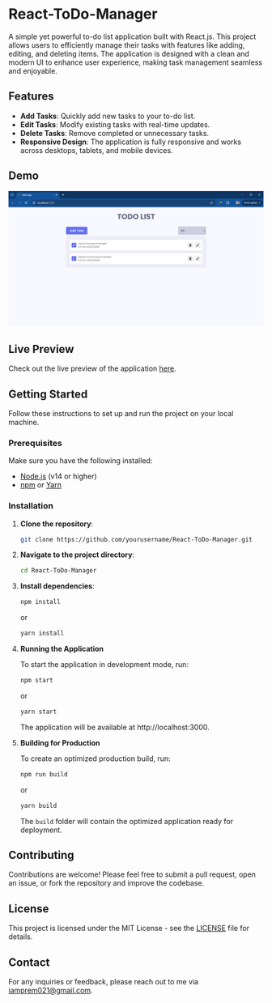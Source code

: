 # React-ToDo-Manager

A simple yet powerful to-do list application built with React.js. This project allows users to efficiently manage their tasks with features like adding, editing, and deleting items. The application is designed with a clean and modern UI to enhance user experience, making task management seamless and enjoyable.

## Features

- **Add Tasks**: Quickly add new tasks to your to-do list.
- **Edit Tasks**: Modify existing tasks with real-time updates.
- **Delete Tasks**: Remove completed or unnecessary tasks.
- **Responsive Design**: The application is fully responsive and works across desktops, tablets, and mobile devices.

## Demo

![Screenshot of the Application](screenshot.png)

## Live Preview

Check out the live preview of the application [here](https://prem021.github.io/React-ToDo-Manager).

## Getting Started

Follow these instructions to set up and run the project on your local machine.

### Prerequisites

Make sure you have the following installed:

- [Node.js](https://nodejs.org/) (v14 or higher)
- [npm](https://www.npmjs.com/) or [Yarn](https://yarnpkg.com/)

### Installation

1. **Clone the repository**:

   ```bash
   git clone https://github.com/yourusername/React-ToDo-Manager.git

   ```

2. **Navigate to the project directory**:

   ```bash
   cd React-ToDo-Manager
   ```

3. **Install dependencies**:

   ```bash
   npm install
   ```

   or

   ```bash
   yarn install
   ```

4. **Running the Application**

   To start the application in development mode, run:

   ```bash
   npm start
   ```

   or

   ```bash
   yarn start
   ```

   The application will be available at http://localhost:3000.

5. **Building for Production**

   To create an optimized production build, run:

   ```bash
   npm run build
   ```

   or

   ```bash
   yarn build
   ```

   The `build` folder will contain the optimized application ready for deployment.

## Contributing

Contributions are welcome! Please feel free to submit a pull request, open an issue, or fork the repository and improve the codebase.

## License

This project is licensed under the MIT License - see the [LICENSE](LICENSE) file for details.

## Contact

For any inquiries or feedback, please reach out to me via iamprem021@gmail.com.
